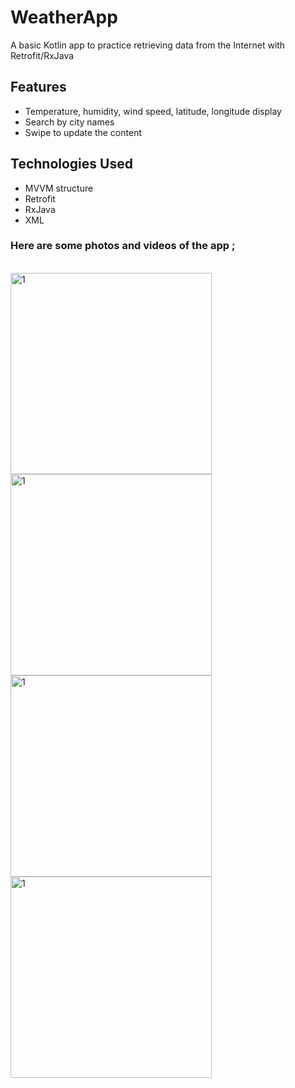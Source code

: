 # WeatherApp
A basic Kotlin app to practice retrieving data from the Internet with Retrofit/RxJava
<br>

## Features
- Temperature, humidity, wind speed, latitude, longitude display <br>
- Search by city names <br>
- Swipe to update the content <br>

## Technologies Used
- MVVM structure <br>
- Retrofit <br>
- RxJava <br>
- XML <br>

### Here are some photos and videos of the app ;
<br>

<img width="322" alt="1" src="https://github.com/mertgoksu/WeatherApp/assets/119433132/1ad16e6e-5514-44e0-a3ff-271db5f4f758">
<img width="322" alt="1" src="https://github.com/mertgoksu/WeatherApp/assets/119433132/46037c51-5d7c-44b8-82ac-656ef474b7ba">

<br>

<img width="322" alt="1" src="https://github.com/mertgoksu/WeatherApp/assets/119433132/854ebec0-acf6-42ec-9b76-480a03b8ca9f">
<img width="322" alt="1" src="https://github.com/mertgoksu/WeatherApp/assets/119433132/f3933cb5-d9a2-422d-b60c-d8afd41b486d">

